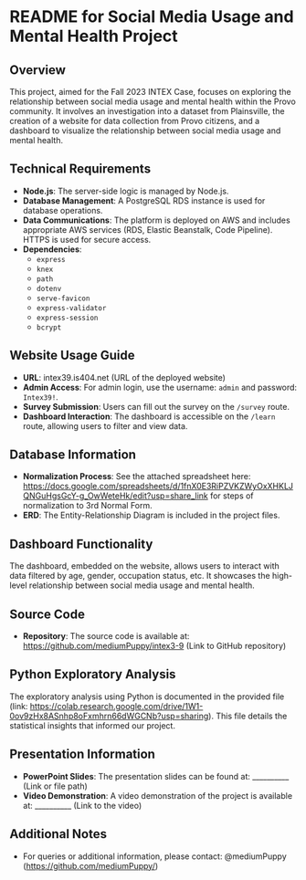 # README for Social Media Usage and Mental Health Project

## Overview
This project, aimed for the Fall 2023 INTEX Case, focuses on exploring the relationship between social media usage and mental health within the Provo community. It involves an investigation into a dataset from Plainsville, the creation of a website for data collection from Provo citizens, and a dashboard to visualize the relationship between social media usage and mental health.

## Technical Requirements
- **Node.js**: The server-side logic is managed by Node.js.
- **Database Management**: A PostgreSQL RDS instance is used for database operations.
- **Data Communications**: The platform is deployed on AWS and includes appropriate AWS services (RDS, Elastic Beanstalk, Code Pipeline). HTTPS is used for secure access.
- **Dependencies**:
  - `express`
  - `knex`
  - `path`
  - `dotenv`
  - `serve-favicon`
  - `express-validator`
  - `express-session`
  - `bcrypt`

## Website Usage Guide
- **URL**: intex39.is404.net (URL of the deployed website)
- **Admin Access**: For admin login, use the username: `admin` and password: `Intex39!`.
- **Survey Submission**: Users can fill out the survey on the `/survey` route.
- **Dashboard Interaction**: The dashboard is accessible on the `/learn` route, allowing users to filter and view data.

## Database Information
- **Normalization Process**: See the attached spreadsheet here: https://docs.google.com/spreadsheets/d/1fnX0E3RiPZVKZWyOxXHKLJQNGuHgsGcY-g_OwWeteHk/edit?usp=share_link for steps of normalization to 3rd Normal Form.
- **ERD**: The Entity-Relationship Diagram is included in the project files.

## Dashboard Functionality
The dashboard, embedded on the website, allows users to interact with data filtered by age, gender, occupation status, etc. It showcases the high-level relationship between social media usage and mental health.

## Source Code
- **Repository**: The source code is available at: https://github.com/mediumPuppy/intex3-9 (Link to GitHub repository)

## Python Exploratory Analysis
The exploratory analysis using Python is documented in the provided file (link: https://colab.research.google.com/drive/1W1-0ov9zHx8ASnhp8oFxmhrn66dWGCNb?usp=sharing). This file details the statistical insights that informed our project.

## Presentation Information
- **PowerPoint Slides**: The presentation slides can be found at: __________ (Link or file path)
- **Video Demonstration**: A video demonstration of the project is available at: __________ (Link to the video)

## Additional Notes
- For queries or additional information, please contact: @mediumPuppy (https://github.com/mediumPuppy/)